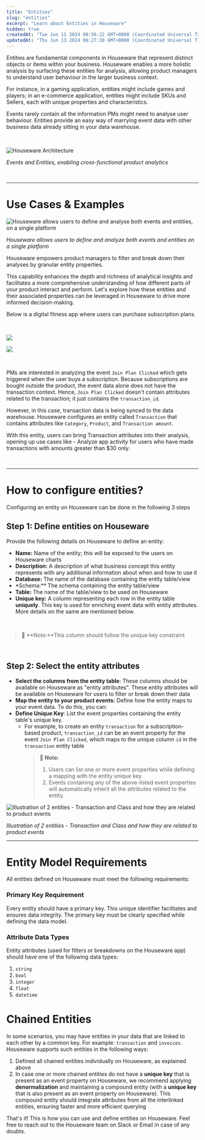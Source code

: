 ```yaml
---
title: "Entities"
slug: "entities"
excerpt: "Learn about Entities in Houseware"
hidden: true
createdAt: "Tue Jun 11 2024 00:56:22 GMT+0000 (Coordinated Universal Time)"
updatedAt: "Thu Jun 13 2024 06:27:30 GMT+0000 (Coordinated Universal Time)"
---
```

Entities are fundamental components in Houseware that represent distinct objects or items within your business. Houseware enables a more holistic analysis by surfacing these entities for analysis, allowing product managers to understand user behaviour in the larger business context.

For instance, in a gaming application, entities might include games and players; in an e-commerce application, entities might include SKUs and Sellers, each with unique properties and characteristics.

Events rarely contain all the information PMs might need to analyse user behaviour. Entities provide an easy way of marrying event data with other business data already sitting in your data warehouse.

<br />

![Houseware Architecture](https://files.readme.io/41b3bf0-Web_App_Reference_Architecture_6.png)

*Events and Entities, enabling cross-functional product analytics*


<br />

***

# Use Cases & Examples

![Houseware allows users to define and analyse both events and entities, on a single platform](https://files.readme.io/c774945-image.png)

*Houseware allows users to define and analyze both events and entities on a single platform*


Houseware empowers product managers to filter and break down their analyses by granular entity properties.

This capability enhances the depth and richness of analytical insights and facilitates a more comprehensive understanding of how different parts of your product interact and perform. Let's explore how these entities and their associated properties can be leveraged in Houseware to drive more informed decision-making.

Below is a digital fitness app where users can purchase subscription plans.

<br />

![](https://files.readme.io/51c662e-image.png)


![](https://files.readme.io/d14f901-image.png)


<br />

PMs are interested in analyzing the event `Join Plan Clicked` which gets triggered when the user buys a subscription. Because subscriptions are bought outside the product, the event data alone does not have the transaction context. Hence, `Join Plan Clicked` doesn't contain attributes related to the transaction; it just contains the `transaction_id`. 

However, in this case, transaction data is being synced to the data warehouse. Houseware configures an entity called `Transaction` that contains attributes like `Category`, `Product`, and `Transaction amount`. 

With this entity, users can bring Transaction attributes into their analysis, opening up use cases like - Analyze app activity for users who have made transactions with amounts greater than $30 only.

<br />

***

# How to configure entities?

Configuring an entity on Houseware can be done in the following 3 steps

## Step 1: Define entities on Houseware

Provide the following details on Houseware to define an entity:

- **Name:** Name of the entity; this will be exposed to the users on Houseware charts
- **Description:** A description of what business concept this entity represents with any additional information about when and how to use it
- **Database:** The name of the database containing the entity table/view
- \*Schema:\*\* The schema containing the entity table/view
- **Table:** The name of the table/view to be used on Houseware
- **Unique key:** A column representing each row in the entity table **uniquely**. This key is used for enriching event data with entity attributes. More details on the same are mentioned below.

<br />

> 👀 **Note:**This column should follow the unique key constraint

<br />

## Step 2: Select the entity attributes

- **Select the columns from the entity table**: These columns should be available on Houseware as "entity attributes". These entity attributes will be available on Houseware for users to filter or break down their data
- **Map the entity to your product events:** Define how the entity maps to your event data. To do this, you can:
- **Define Unique Key**: List the event properties containing the entity table's unique key.
  - For example, to create an entity `transaction` for a subscription-based product, `transaction_id` can be an event property for the event `Join Plan Clicked`, which maps to the unique column `id` in the `transaction` entity table
    > 👀 **Note:**
    > 
    > 1. Users can list one or more event properties while defining a mapping with the entity unique key.
    > 2. Events containing any of the above-listed event properties will automatically inherit all the attributes related to the entity.

![Illustration of 2 entities - Transaction and Class and how they are related to product events](https://files.readme.io/f3661f3-image.png)

*Illustration of 2 entities - Transaction and Class and how they are related to product events*


***

# Entity Model Requirements

All entities defined on Houseware must meet the following requirements:

### Primary Key Requirement

Every entity should have a primary key. This unique identifier facilitates and ensures data integrity. The primary key must be clearly specified while defining the data model.

### Attribute Data Types

Entity attributes (used for filters or breakdowns on the Houseware app) should have one of the following data types:

1. `string`
2. `bool`
3. `integer`
4. `float`
5. `datetime`

# Chained Entities

In some scenarios, you may have entities in your data that are linked to each other by a common key. For example: `transaction` and `invoices`. Houseware supports such entities in the following ways:

1. Defined all chained entities individually on Houseware, as explained above
2. In case one or more chained entities do not have a **unique key** that is present as an event property on Houseware, we recommend applying **denormalization** and maintaining a compound entity (with a **unique key** that is also present as an event property on Houseware). This compound entity should integrate attributes from all the interlinked entities, ensuring faster and more efficient querying

That's it! This is how you can use and define entities on Houseware. Feel free to reach out to the Houseware team on Slack or Email in case of any doubts.
